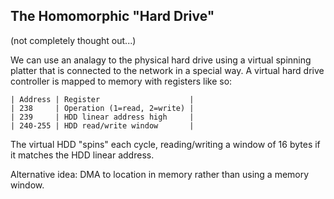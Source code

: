 ## The Homomorphic "Hard Drive"

(not completely thought out...)

We can use an analagy to the physical hard drive using a virtual spinning platter that is connected to the network in a special way. A virtual hard drive controller is mapped to memory with registers like so:

```
| Address | Register                    |
| 238     | Operation (1=read, 2=write) |
| 239     | HDD linear address high     |
| 240-255 | HDD read/write window       | 
```

The virtual HDD "spins" each cycle, reading/writing a window of 16 bytes if it matches the HDD linear address.

Alternative idea: DMA to location in memory rather than using a memory window.
